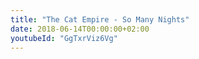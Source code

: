 ```yaml
---
title: "The Cat Empire - So Many Nights"
date: 2018-06-14T00:00:00+02:00
youtubeId: "GgTxrViz6Vg"
---
```

